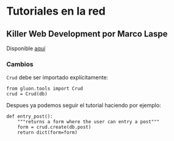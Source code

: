 # Tutoriales en la red

## Killer Web Development por Marco Laspe

Disponible [aquí](http://killer-web-development.com)

### Cambios

`Crud` debe ser importado explícitamente:

~~~~{python}
from gluon.tools import Crud
crud = Crud(db)
~~~~

Despues ya podemos seguir el tutorial haciendo por ejemplo:

~~~~{python}
def entry_post():
    """returns a form where the user can entry a post"""
    form = crud.create(db.post)
    return dict(form=form)
~~~~

